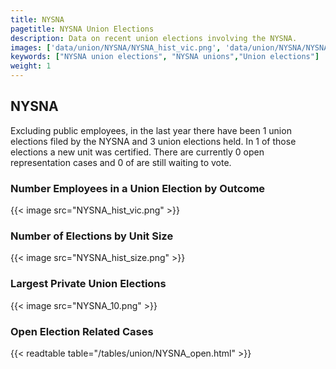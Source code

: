```yaml
---
title: NYSNA
pagetitle: NYSNA Union Elections
description: Data on recent union elections involving the NYSNA.
images: ['data/union/NYSNA/NYSNA_hist_vic.png', 'data/union/NYSNA/NYSNA_hist_size.png', 'data/union/NYSNA/NYSNA_10.png']
keywords: ["NYSNA union elections", "NYSNA unions","Union elections"]
weight: 1
---
```

##  NYSNA

Excluding public employees, in the last year there have been 1 union elections filed by the NYSNA and 3 union elections held. In 1 of those elections a new unit was certified. There are currently 0 open representation cases and 0 of are still waiting to vote.

### Number Employees in a Union Election by Outcome
{{< image src="NYSNA_hist_vic.png" >}}

### Number of Elections by Unit Size
{{< image src="NYSNA_hist_size.png" >}}

### Largest Private Union Elections
{{< image src="NYSNA_10.png" >}}

### Open Election Related Cases
{{< readtable table="/tables/union/NYSNA_open.html" >}}

